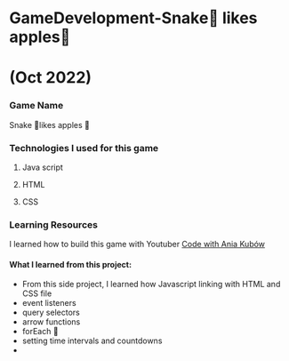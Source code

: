 # GameDevelopment-Snake🐍 likes apples🍎

# (Oct  2022)

### Game Name

Snake 🐍likes apples 🍎

### Technologies I used for this game

1. Java script
4. HTML

3. CSS

### Learning Resources

I learned how to build this game with Youtuber [Code with Ania Kubów](https://www.youtube.com/c/AniaKubów)

####  What I learned from this project:

- From this side project, I learned how Javascript linking with HTML and CSS file
- event listeners
- query selectors
- arrow functions
- forEach 👀
- setting time intervals and countdowns
- 

